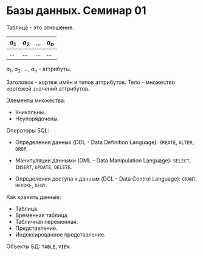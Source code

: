 # Базы данных. Семинар 01

Таблица - это отношение.

| $a_1$ | $a_2$ |  ...  | $a_n$ |
|-------|-------|-------|-------|
|  ...  |  ...  |  ...  |  ...  |

$a_1$, $a_2$, ..., $a_n$ - аттрибуты.

Заголовок - кортеж имён и типов аттрибутов.
Тело - множество кортежей значений аттрибутов.

Элементы множества:

- Уникальны.
- Неупорядочены.

Операторы SQL:

- Определения данных (DDL - Data Definition Language):
    `CREATE`, `ALTER`, `DROP`.

- Манипуляции данными (DML - Data Manipulation Language):
    `SELECT`, `INSERT`, `UPDATE`, `DELETE`.

- Определения доступа к данным (DCL - Data Control Language):
    `GRANT`, `REVOKE`, `DENY`.

Как хранить данные:

- Таблица.
- Временная таблица.
- Табличная переменная.
- Представление.
- Индексированное представление.

Объекты БД: `TABLE`, `VIEW`.
